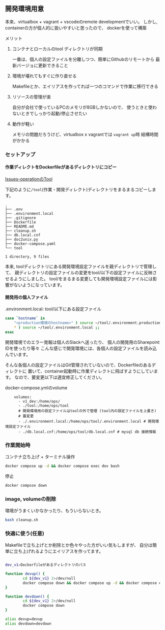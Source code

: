 
## 開発環境用意

本来、virtualbox + vagrant + vscodeのremote developmentでいい。
しかし, containerの方が個人的に扱いやすいと思ったので、
dockerを使って構築

メリット
1. コンテナとローカルのtool ディレクトリが同期

    一番は、個人の設定ファイルを分離しつつ、簡単にGithubのリモートから
    最新バージョに更新できること

2. 環境が壊れてもすぐに作り直せる

    Makefileとか、エイリアスを作ってれば一つのコマンドで作業に移行できる

3. リソースの管理が楽 

    自分が会社で使っているPCのメモリが8GBしかないので、
    使うときと使わないときでしっかり起動/停止させたい

4. 動作が軽い 

    メモリの問題だろうけど、virtualbox x vagrantでは `vagrant up`時
    結構時間がかかる

### セットアップ

#### 作業ディレクトをDockerfileがあるディレクトリにコピー

[Issues-operationのTool](https://github.com/plusmedi/issues-operation/tree/main/tool)

下記のように`/tool`(作業・開発ディレクト)ディレクトリをまるまるコピーします。
```
.
├── .env
├── .environment.local
├── .gitignore
├── Dockerfile
├── README.md
├── cleanup.sh
├── db.local.cnf
├── doc2unix.py
├── docker-compose.yaml
└── tool

1 directory, 9 files
```
本来, toolディレクトリにある開発環境設定ファイルを親ディレクトリで管理して、
親ディレクトリの設定ファイルの変更をtool/以下の設定ファイルに反映させるようにしました。
tool/をまるまる変更しても開発環境設定ファイルには影響がないようになっています。

#### 開発用の個人ファイル

.environment.local: tool/以下にある設定ファイル

```sh
case `hostname` in
    "<production環境のhostname>" ) source ~/tool/.environment.production ;;
    * ) source ~/tool/.environment.local ;;
esac
```
開発環境でのエラー発報は個人のSlackへ送ったり、
個人の開発用のSharepoint IDを使ったり等々
こんな感じで開発環境には、各個人の設定ファイルを読み込んでいます。

そんな各個人の設定ファイルはGit管理されていないので、Dockerfileのあるディレクトに
置いて、container起動時に作業ディレクトに飛ばすようにしています。
なので、要変更以下は適宜修正してください。

docker-compose.ymlのvolume
```
    volumes:
      - v1_dev:/home/ops/
      - ./tool:/home/ops/tool
      # 開発環境用の設定ファイルはtoolの外で管理 (tool内の設定ファイルを上書き)
      # 要変更
      - ./.environment.local:/home/ops/tool/.environment.local # 開発環境設定ファイル
      - ./db.local.cnf:/home/ops/tool/db.local.cnf # mysql db 接続情報
```

### 作業開始時

コンテナ立ち上げ + ターミナル操作
```sh
docker compose up -d && docker compose exec dev bash
```

停止
```sh
docker compose down
```

### image, volumeの削除

環境がうまくいかなかったり、もういらないとき。
```sh
bash cleanup.sh
```

### 快適に使う(任意)

Makefileで立ち上げとか削除とか色々やった方がいい気もしますが、
自分は簡単に立ち上げれるようにエイリアスを作ってます。

```sh

dev_v1=Dockerfileがあるディレクトリのパス

function devup() {
        cd ${dev_v1} 2>/dev/null
        docker compose down && docker compose up -d && docker compose exec dev bash
}

function devdown() {
        cd ${dev_v1} 2>/dev/null
        docker compose down
}

alias devup=devup
alias devdown=devdown
```



